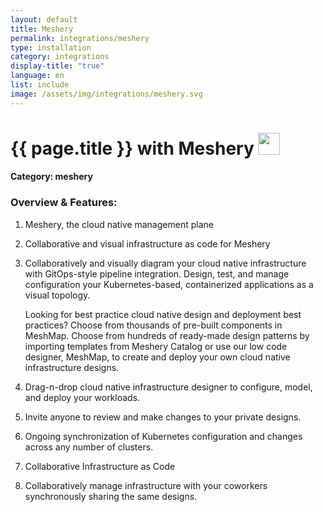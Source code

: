 ```yaml
---
layout: default
title: Meshery
permalink: integrations/meshery
type: installation
category: integrations
display-title: "true"
language: en
list: include
image: /assets/img/integrations/meshery.svg
---
```


<h1>{{ page.title }} with Meshery <img src="{{ page.image }}" style="width: 35px; height: 35px;" /></h1>


#### Category: meshery

### Overview & Features:
1. Meshery, the cloud native management plane

2. Collaborative and visual infrastructure as code for Meshery

4. 
    Collaboratively and visually diagram your cloud native infrastructure with GitOps-style pipeline integration. Design, test, and manage configuration your Kubernetes-based, containerized applications as a visual topology.



    Looking for best practice cloud native design and deployment best practices? Choose from thousands of pre-built components in MeshMap. Choose from hundreds of ready-made design patterns by importing templates from Meshery Catalog or use our low code designer, MeshMap, to create and deploy your own cloud native infrastructure designs.



5. Drag-n-drop cloud native infrastructure designer to configure, model, and deploy your workloads.

6. Invite anyone to review and make changes to your private designs.

7. Ongoing synchronization of Kubernetes configuration and changes across any number of clusters.

8. Collaborative Infrastructure as Code

9. Collaboratively manage infrastructure with your coworkers synchronously sharing the same designs.

